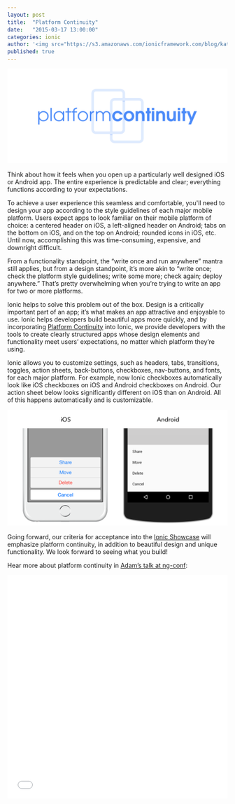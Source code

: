 ```yaml
---
layout: post
title:  "Platform Continuity"
date:   "2015-03-17 13:00:00"
categories: ionic
author: '<img src="https://s3.amazonaws.com/ionicframework.com/blog/katie-md.jpg" class="author-icon">Katie'
published: true
---
```


<img src="/img/blog/platform-continuity-ionicframework.png" style="min-width:100%"/>

Think about how it feels when you open up a particularly well designed iOS or Android app. The entire experience is predictable and clear; everything functions according to your expectations. 

To achieve a user experience this seamless and comfortable, you'll need to design your app according to the style guidelines of each major mobile platform. Users expect apps to look familiar on their mobile platform of choice: a centered header on iOS, a left-aligned header on Android; tabs on the bottom on iOS, and on the top on Android; rounded icons in iOS, etc. Until now, accomplishing this was time-consuming, expensive, and downright difficult.

<!-- more -->

From a functionality standpoint, the “write once and run anywhere” mantra still applies, but from a design standpoint, it’s more akin to “write once; check the platform style guidelines; write some more; check again; deploy anywhere.” That’s pretty overwhelming when you’re trying to write an app for two or more platforms.

Ionic helps to solve this problem out of the box. Design is a critically important part of an app; it’s what makes an app attractive and enjoyable to use. Ionic helps developers build beautiful apps more quickly, and by incorporating [Platform Continuity](http://adamdbradley.github.io/ionic-present/#/15) into Ionic, we provide developers with the tools to create clearly structured apps whose design elements and functionality meet users’ expectations, no matter which platform they’re using. 

Ionic allows you to customize settings, such as headers, tabs, transitions, toggles, action sheets, back-buttons, checkboxes, nav-buttons, and fonts, for each major platform. For example, now Ionic checkboxes automatically look like iOS checkboxes on iOS and Android checkboxes on Android. Our action sheet below looks significantly different on iOS than on Android. All of this happens automatically and is customizable.

<img src="/img/blog/actionsheet-platform-continuity.png" style="min-width:100%"/>

Going forward, our criteria for acceptance into the [Ionic Showcase](http://showcase.ionicframework.com/) will emphasize platform continuity, in addition to beautiful design and unique functionality. We look forward to seeing what you build!

Hear more about platform continuity in [Adam’s talk at ng-conf](https://youtu.be/wvr11fvCeu4?t=4m41s):
<iframe width="100%" height="510" src="//www.youtube.com/embed/wvr11fvCeu4?t=4m41s" frameborder="0" allowfullscreen></iframe>

